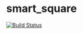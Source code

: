 # smart_square

[![Build Status](https://travis-ci.org/AlbertoNiccolai/smart_square.svg?branch=master)](https://travis-ci.org/AlbertoNiccolai/smart_square)
